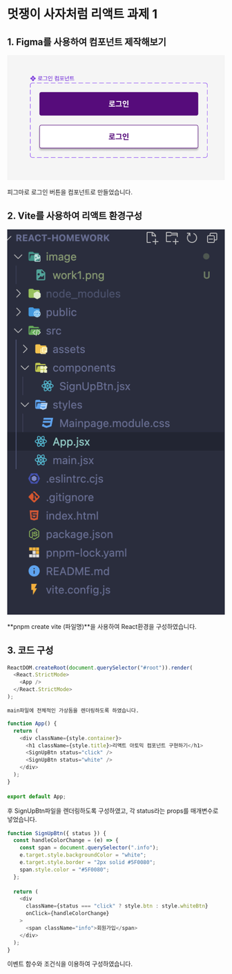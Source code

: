 # 멋쟁이 사자처럼 리액트 과제 1

## 1. Figma를 사용하여 컴포넌트 제작해보기

<img src="./image/work1.png">

피그마로 로그인 버튼을 컴포넌트로 만들었습니다.

## 2. Vite를 사용하여 리액트 환경구성

<img src="./image/work2.png">

**pnpm create vite (파일명)**을 사용하여 React환경을 구성하였습니다.

## 3. 코드 구성

```javascript
ReactDOM.createRoot(document.querySelector("#root")).render(
  <React.StrictMode>
    <App />
  </React.StrictMode>
);
```

    main파일에 전체적인 가상돔을 렌더링하도록 하였습니다.

```javascript
function App() {
  return (
    <div className={style.container}>
      <h1 className={style.title}>리액트 아토믹 컴포넌트 구현하기</h1>
      <SignUpBtn status="click" />
      <SignUpBtn status="white" />
    </div>
  );
}

export default App;
```

후 SignUpBtn파일을 렌더링하도록 구성하였고, 각 status라는 props를 매개변수로 넣었습니다.

```javascript
function SignUpBtn({ status }) {
  const handleColorChange = (e) => {
    const span = document.querySelector(".info");
    e.target.style.backgroundColor = "white";
    e.target.style.border = "2px solid #5F0080";
    span.style.color = "#5F0080";
  };

  return (
    <div
      className={status === "click" ? style.btn : style.whiteBtn}
      onClick={handleColorChange}
    >
      <span className="info">회원가입</span>
    </div>
  );
}
```

이벤트 함수와 조건식을 이용하여 구성하였습니다.
